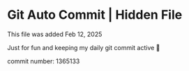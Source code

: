 # Git Auto Commit | Hidden File

This file was added Feb 12, 2025

Just for fun and keeping my daily git commit active 🤪

commit number: 1365133
